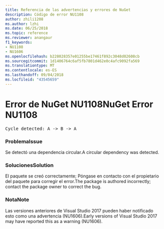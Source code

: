 ```yaml
---
title: Referencia de las advertencias y errores de NuGet
description: Código de error NU1108
author: zhili1208
ms.author: lzhi
ms.date: 06/25/2018
ms.topic: reference
ms.reviewer: anangaur
f1_keywords:
- NU1108
- NU1606
ms.openlocfilehash: b228028357e01255be17461f892c3048d02608cb
ms.sourcegitcommit: 1d1406764c6af5fb7801d462e0c4afc9092fa569
ms.translationtype: MT
ms.contentlocale: es-ES
ms.lasthandoff: 09/04/2018
ms.locfileid: "43545659"
---
```

# <a name="nuget-error-nu1108"></a><span data-ttu-id="3837f-103">Error de NuGet NU1108</span><span class="sxs-lookup"><span data-stu-id="3837f-103">NuGet Error NU1108</span></span>

<pre>Cycle detected: A -> B -> A</pre>

### <a name="issue"></a><span data-ttu-id="3837f-104">Problema</span><span class="sxs-lookup"><span data-stu-id="3837f-104">Issue</span></span>
<span data-ttu-id="3837f-105">Se detectó una dependencia circular.</span><span class="sxs-lookup"><span data-stu-id="3837f-105">A circular dependency was detected.</span></span>

### <a name="solution"></a><span data-ttu-id="3837f-106">Soluciones</span><span class="sxs-lookup"><span data-stu-id="3837f-106">Solution</span></span>
<span data-ttu-id="3837f-107">El paquete se creó correctamente; Póngase en contacto con el propietario del paquete para corregir el error.</span><span class="sxs-lookup"><span data-stu-id="3837f-107">The package is authored incorrectly; contact the package owner to correct the bug.</span></span>

### <a name="note"></a><span data-ttu-id="3837f-108">Nota</span><span class="sxs-lookup"><span data-stu-id="3837f-108">Note</span></span>
<span data-ttu-id="3837f-109">Las versiones anteriores de Visual Studio 2017 pueden haber notificado esto como una advertencia (NU1606).</span><span class="sxs-lookup"><span data-stu-id="3837f-109">Early versions of Visual Studio 2017 may have reported this as a warning (NU1606).</span></span>
